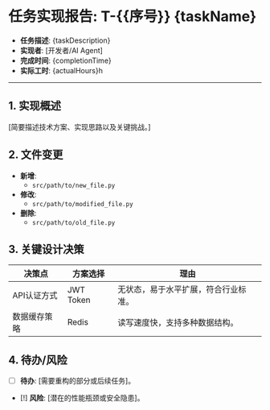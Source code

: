 # 任务实现报告: T-{{序号}} {taskName}

- **任务描述**: {taskDescription}
- **实现者**: [开发者/AI Agent]
- **完成时间**: {completionTime}
- **实际工时**: {actualHours}h

---

## 1. 实现概述
[简要描述技术方案、实现思路以及关键挑战。]

## 2. 文件变更
- **新增**:
  - `src/path/to/new_file.py`
- **修改**:
  - `src/path/to/modified_file.py`
- **删除**:
  - `src/path/to/old_file.py`

## 3. 关键设计决策
| 决策点 | 方案选择 | 理由 |
|--------|----------|------|
| API认证方式 | JWT Token | 无状态，易于水平扩展，符合行业标准。 |
| 数据缓存策略 | Redis | 读写速度快，支持多种数据结构。 |

## 4. 待办/风险
- [ ] **待办**: [需要重构的部分或后续任务]。
- [!] **风险**: [潜在的性能瓶颈或安全隐患]。
